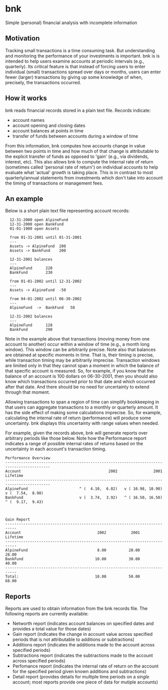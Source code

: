 
# bnk

Simple (personal) financial analysis with incomplete information

## Motivation

Tracking small transactions is a time consuming task. But
understanding and monitoring the performance of your investments is
important. bnk is is intended to help users examine accounts at periodic
intervals (e.g., quarterly).  Its critical feature is that instead of
forcing users to enter individual (small) transactions spread over days or
months, users can enter fewer (larger) transactions by giving up some knowledge
of when, precisely, the transactions occurred.

## How it works

bnk reads financial records stored in a plain text file.  Records indicate:
 - account names
 - account opening and closing dates
 - account balances at points in time
 - transfer of funds between accounts during a window of time

From this information, bnk computes how accounts change in value
between two points in time and how much of that change is attributable
to the explicit transfer of funds as opposed to 'gain' (e.g., via
dividends, interest, etc). This also allows bnk to compute the
internal rate of return (sometimes called 'personal rate of return')
on individual accounts to help evaluate what 'actual' growth is taking
place. This is in contrast to most quarterly/annual statements from
investments which don't take into account the timing of transactions
or management fees.

## An example

Below is a short plain text file representing account records:

```
  12-31-2000 open AlpineFund
  12-31-2000 open BankFund
  01-01-1900 open Assets

  from 01-31-2001 until 01-31-2001
  ---
  Assets -> AlpineFund  200
  Assets -> BankFund    200

  12-31-2001 balances
  ---
  AlpineFund      220
  BankFund        230

  from 01-01-2002 until 12-31-2002
  ---
  Assets -> AlpineFund  -50

  from 04-01-2002 until 06-30-2002
  ---
  AlpineFund  ->  BankFund   50

  12-31-2002 balances
  ---
  AlpineFund      128
  BankFund        290
```

Note in the example above that transactions (moving money from one account to another)
occur within a window of time (e.g., a month long window).  This window can be
arbitrarily precise. Note also that balances are obtained at specific moments in time.
That is, their timing is precise, while transaction timing may be arbitrarily imprecise.
Transaction windows are limited only in that they cannot span a moment in which the
balance of that specific account is measured.  So, for example, if you know that the
balance of an account is 100 dollars on 06-30-2001, then you should also know which
transactions occurred prior to that date and which occurred after that date. And there
should be no need for uncertainty to extend through that moment.

Allowing transactions to span a region of time can simplify bookkeeping in that users
can aggregate transactions to a monthly or quarterly amount. It has the side effect of
making some calculations imprecise.  So, for example, calculating the internal rate of
return (performance) will produce some uncertainty. bnk displays this uncertainty with
range values when needed.

For example, given the records above, bnk will generate reports over arbitrary periods
like those below.  Note how the Performance report indicates a range of possible
internal rates of returns based on the uncertainty in each account's transaction timing.

```
Performance Overview
------------------------------------------------------------------------------------------
Account                                       2002                2001            Lifetime
------------------------------------------------------------------------------------------
AlpineFund                       ^ (  4.10,  6.02)   v ( 10.98, 10.98)   v (  7.54,  8.98)
BankFund                         v (  3.74,  3.92)   ^ ( 16.50, 16.50)   ^ (  9.17,  9.43)



Gain Report
---------------------------------------------------------------------------
Account                                  2002           2001       Lifetime
---------------------------------------------------------------------------
AlpineFund                               8.00          20.00          28.00
BankFund                                10.00          30.00          40.00
---------------------------------------------------------------------------
Total:                                  18.00          50.00          68.00
```

## Reports

Reports are used to obtain information from the bnk records file. The following
reports are currently available:

* Networth report (indicates account balances on specified dates and provides
a total value for those dates)
* Gain report (indicates the change in account value across specified periods
that is not attributable to additions or subtractions)
* Additions report (indicates the additions made to the account across specified
periods)
* Subtractions report (indicates the subtractions made to the account across specified
periods)
* Perfomance report (indicates the internal rate of return on the account for the
specified period given known additions and subtractions)
* Detail report (provides details for multiple time periods on a *single* account;
most reports provide one piece of data for mutiple accounts)
